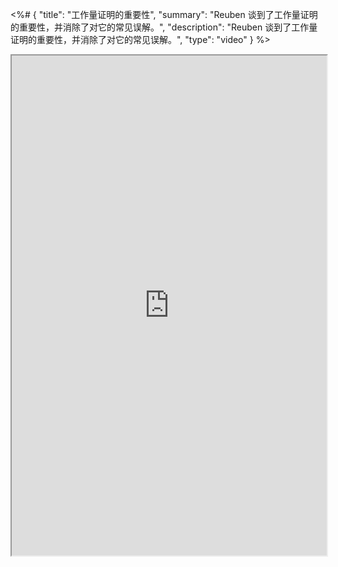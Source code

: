 <%# {
  "title": "工作量证明的重要性",
  "summary": "Reuben 谈到了工作量证明的重要性，并消除了对它的常见误解。",
  "description": "Reuben 谈到了工作量证明的重要性，并消除了对它的常见误解。",
  "type": "video"
} %>

<iframe src="https://video.h5.weibo.cn/1034:4708415034032172/4708416645760121" width="100%" height="800"></iframe>
